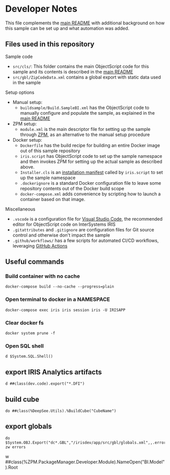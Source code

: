 # Developer Notes

This file complements the [main README](README.md) with additional background on how this sample can be set up and what automation was added.

## Files used in this repository

Sample code
* `src/cls/`: This folder contains the main ObjectScript code for this sample and its contents is described in the [main README](README.md)
* `src/gbl/ZipCodeData.xml` contains a global export with static data used in the sample

Setup options
* Manual setup:
  * `buildsample/Build.SampleBI.xml` has the ObjectScript code to manually configure and populate the sample, as explained in the [main README](README.md)
* ZPM setup:
  * `module.xml` is the main descriptor file for setting up the sample through [ZPM](https://github.com/intersystems-community/zpm), as an alternative to the manual setup procedure
* Docker setup:
  * `Dockerfile` has the build recipe for building an entire Docker image out of this sample repository
  * `iris.script` has ObjectScript code to set up the sample namespace and then invokes ZPM for setting up the actual sample as described above.
  * `Installer.cls` is an [installation manifest](https://docs.intersystems.com/irislatest/csp/docbook/DocBook.UI.Page.cls?KEY=GCI_MANIFEST) called by `iris.script` to set up the sample namespace 
  * `.dockerignore` is a standard Docker configuration file to leave some repository contents out of the Docker build scope
  * `docker-compose.xml` adds convenience by scripting how to launch a container based on that image.

Miscellaneous
* `.vscode` is a configuration file for [Visual Studio Code](https://docs.intersystems.com/irislatest/csp/docbook/DocBook.UI.Page.cls?KEY=PAGE_vscode), the recommended editor for ObjectScript code on InterSystems IRIS 
* `.gitattributes` and `.gitignore` are configuration files for Git source control and otherwise don't impact the sample
* `.github/workflows/` has a few scripts for automated CI/CD workflows, leveraging [GitHub Actions](https://github.com/features/actions)

## Useful commands

### Build container with no cache
```
docker-compose build --no-cache --progress=plain
```

### Open terminal to docker in a NAMESPACE
```
docker-compose exec iris iris session iris -U IRISAPP
```

### Clear docker fs
```
docker system prune -f
```

### Open SQL shell
```ObjectScript
d $System.SQL.Shell()
```

## export IRIS Analytics artifacts
```
d ##class(dev.code).export("*.DFI")
```
## build cube
```
do ##class(%DeepSee.Utils).%BuildCube("CubeName")
```
## export globals
```
do $System.OBJ.Export("dc*.GBL","/irisdev/app/src/gbl/globals.xml",,.errors)
zw errors
```



w ##class(%ZPM.PackageManager.Developer.Module).NameOpen("BI.Model").Root